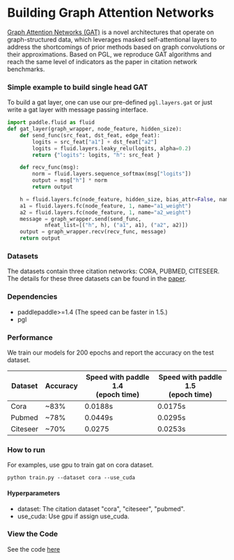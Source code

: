 # Building Graph Attention Networks

[Graph Attention Networks \(GAT\)](https://arxiv.org/abs/1710.10903) is a novel architectures that operate on graph-structured data, which leverages masked self-attentional layers to address the shortcomings of prior methods based on graph convolutions or their approximations. Based on PGL, we reproduce GAT algorithms and reach the same level of indicators as the paper in citation network benchmarks.
### Simple example to build single head GAT

To build a gat layer,  one can use our pre-defined ```pgl.layers.gat``` or just write a gat layer with message passing interface.
```python
import paddle.fluid as fluid
def gat_layer(graph_wrapper, node_feature, hidden_size):
    def send_func(src_feat, dst_feat, edge_feat):
        logits = src_feat["a1"] + dst_feat["a2"]
        logits = fluid.layers.leaky_relu(logits, alpha=0.2)
        return {"logits": logits, "h": src_feat }

    def recv_func(msg):
        norm = fluid.layers.sequence_softmax(msg["logits"])
        output = msg["h"] * norm
        return output

    h = fluid.layers.fc(node_feature, hidden_size, bias_attr=False, name="hidden")
    a1 = fluid.layers.fc(node_feature, 1, name="a1_weight")
    a2 = fluid.layers.fc(node_feature, 1, name="a2_weight")
    message = graph_wrapper.send(send_func,
            nfeat_list=[("h", h), ("a1", a1), ("a2", a2)])
    output = graph_wrapper.recv(recv_func, message)
    return output
```

### Datasets

The datasets contain three citation networks: CORA, PUBMED, CITESEER. The details for these three datasets can be found in the [paper](https://arxiv.org/abs/1609.02907).

### Dependencies

- paddlepaddle>=1.4 (The speed can be faster in 1.5.)
- pgl

### Performance

We train our models for 200 epochs and report the accuracy on the test dataset.

| Dataset | Accuracy | Speed with paddle 1.4 <br> (epoch time) | Speed with paddle 1.5 <br> (epoch time)|
| --- | --- | --- |---|
| Cora | ~83% | 0.0188s | 0.0175s |
| Pubmed | ~78% | 0.0449s  | 0.0295s |
| Citeseer | ~70% | 0.0275 | 0.0253s |

### How to run

For examples, use gpu to train gat on cora dataset.
```
python train.py --dataset cora --use_cuda
```

#### Hyperparameters

- dataset: The citation dataset "cora", "citeseer", "pubmed".
- use_cuda: Use gpu if assign use_cuda.


### View the Code

See the code [here](gat_examples_code.html)
